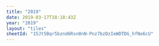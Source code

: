 ```yaml
---
title: "2019"
date: 2019-03-17T18:18:43Z
year: "2019"
layout: "tiles"
sheetId: "15Jt5Bqr5bznd6Rsn0nN-Pnz7bzDzIeWDTDG_hfNo6cU"
---
```

